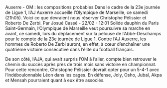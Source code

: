 Auxerre - OM : les compositions probables
Dans le cadre de la 23e journée de Ligue 1, l’AJ Auxerre accueille l’Olympique de Marseille, ce samedi (21h05). Voici ce que devraient nous réserver Christophe Pélissier et Roberto De Zerbi.
Par Josué Cassé - 22/02 - 12:01
Solide dauphin du Paris Saint-Germain, l’Olympique de Marseille veut poursuivre sa marche en avant, ce samedi, lors du déplacement sur la pelouse de l’Abbé-Deschamps pour le compte de la 23e journée de Ligue 1. Contre l’AJ Auxerre, les hommes de Roberto De Zerbi auront, en effet, à cœur d’enchaîner une quatrième victoire consécutive dans l’élite du football français.


De son côté, l’AJA, qui avait surpris l’OM à l’aller, compte bien retrouver le chemin du succès après près de trois mois sans victoire en championnat. Pour cette rencontre, Christophe Pélissier devrait opter pour un 5-4-1 avec l’indéboulonnable Léon dans les cages. En défense, Joly, Osho, Jubal, Akpa et Mensah pourraient quant à eux être associés.
